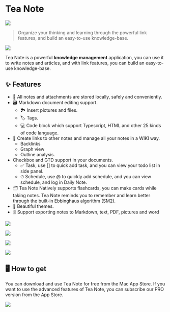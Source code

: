 # Tea Note

[![](https://xunxun2hei.oss-cn-shanghai.aliyuncs.com/teanoteapp/download-from-app-store.svg)](https://apps.apple.com/cn/app/tea-note/id1535197651?mt=12)

> Organize your thinking and learning through the powerful link features, and build an easy-to-use knowledge-base.

![](https://teadoku-assets.oss-cn-shanghai.aliyuncs.com/%E8%AE%B0%E5%BD%95%E4%B8%8E%E4%B9%A6%E5%86%99_EN.png)

Tea Note is a powerful **knowledge management** application, you can use it to write notes and articles, and with link features, you can build an easy-to-use knowledge-base.

## ✨ Features
* 💾 All notes and attachments are stored locally, safely and conveniently.
* 🗃 Markdown document editing support.
  * 🏞 Insert pictures and files.
  * 🏷 Tags.
  * 💻 Code block which support Typescript, HTML and other 25 kinds of code language.
* 🔗 Create links to other notes and manage all your notes in a WIKI way.
  * Backlinks
  * Graph view
  * Outline analysis.
* Checkbox and GTD support in your documents.
  * ✅ Task, use [] to quick add task, and you can view your todo list in side panel.
  * ⏱ Schedule, use @ to quickly add schedule, and you can view schedule, and log in Daily Note.
* 🗂 Tea Note Natively supports flashcards, you can make cards while taking notes. Tea Note reminds you to remember and learn better through the built-in Ebbinghaus algorithm (SM2).
* 🎨 Beautiful themes.
* 🗄 Support exporting notes to Markdown, text, PDF, pictures and word

![](https://teadoku-assets.oss-cn-shanghai.aliyuncs.com/%E5%88%86%E5%B1%8F%E6%9F%A5%E7%9C%8B_EN.png)

![](https://teadoku-assets.oss-cn-shanghai.aliyuncs.com/%E6%8A%BD%E8%AE%A4%E5%8D%A1_EN.png)

![](https://teadoku-assets.oss-cn-shanghai.aliyuncs.com/Wiki%E9%93%BE%E6%8E%A5%E4%B8%8E%E5%85%B3%E7%B3%BB%E5%9B%BE_EN.png)

![](https://teadoku-assets.oss-cn-shanghai.aliyuncs.com/schedule_EN.png)

## 🖥 How to get

You can download and use Tea Note for free from the Mac App Store. If you want to use the advanced features of Tea Note, you can subscribe our PRO version from the App Store.

[![](https://xunxun2hei.oss-cn-shanghai.aliyuncs.com/teanoteapp/download-from-app-store.svg)](https://apps.apple.com/cn/app/tea-note/id1535197651?mt=12)
